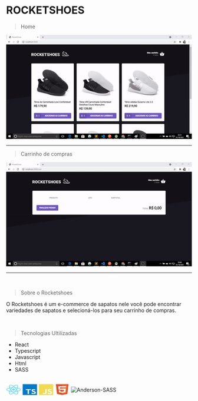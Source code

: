 <h1>ROCKETSHOES</h1>

> Home

<img src="src/assets/rockeatshoes.gif" />

<hr>

>Carrinho de compras

<img src="src/assets/carrinho.gif" />

<hr>
<br>

> Sobre o Rocketshoes

<p>
O Rocketshoes é um e-commerce de sapatos
nele você pode encontrar variedades de sapatos e selecioná-los 
para seu carrinho de compras.
</p>

<br>

> Tecnologias Ultilizadas

<p>
<ul>
  <li>React</li>
  <li>Typescript</li>
  <li>Javascript</li>
  <li>Html</li>
  <li>SASS</li>
</ul>
</p>

<div style="display: inline_block"><br>
  <img align="center" alt="Anderson-React" height="30" width="40" src="https://raw.githubusercontent.com/devicons/devicon/master/icons/react/react-original.svg">
  <img align="center" alt="Anderson-Ts" height="30" width="40" src="https://raw.githubusercontent.com/devicons/devicon/master/icons/typescript/typescript-plain.svg">
  <img align="center" alt="Anderson-Js" height="30" width="40" src="https://raw.githubusercontent.com/devicons/devicon/master/icons/javascript/javascript-plain.svg">
  <img align="center" alt="Anderson-HTML" height="30" width="40" src="https://raw.githubusercontent.com/devicons/devicon/master/icons/html5/html5-original.svg">
  <img align="center" alt="Anderson-SASS" height="30" width="40" src="https://cdn.jsdelivr.net/gh/devicons/devicon/icons/sass/sass-original.svg" />
</div>
